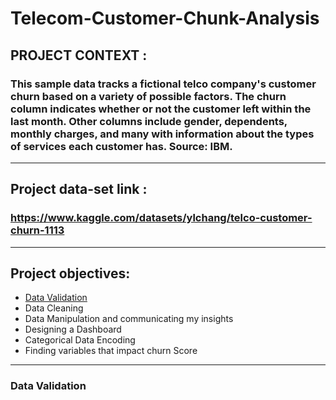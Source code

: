 # Telecom-Customer-Chunk-Analysis

## PROJECT CONTEXT :
### This sample data tracks a fictional telco company's customer churn based on a variety of possible factors. The churn column indicates whether or not the customer left within the last month. Other columns include gender, dependents, monthly charges, and many with information about the types of services each customer has. Source: IBM.
-------------------------------------------------
## Project data-set link : 
### https://www.kaggle.com/datasets/ylchang/telco-customer-churn-1113
-------------------------------------------------
## Project objectives:
- [Data Validation](#Data-Validation)
- Data Cleaning
- Data Manipulation and communicating my insights
- Designing a Dashboard
- Categorical Data Encoding
- Finding variables that impact churn Score
----------------------------------------------------------------------------
### Data Validation
